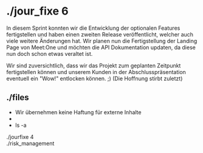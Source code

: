 <style>a {text-decoration: none;}</style>
# ./jour_fixe 6

In diesem Sprint konnten wir die Entwicklung der optionalen Features fertigstellen und haben einen zweiten Release veröffentlicht,
welcher auch viele weitere Änderungen hat. Wir planen nun die Fertigstellung der Landing Page von Meet:One und möchten die API Dokumentation updaten,
da diese nun doch schon etwas veraltet ist.  

Wir sind zuversichtlich, dass wir das Projekt zum geplanten Zeitpunkt fertigstellen können und unserem Kunden in der Abschlusspräsentation eventuell ein 
"Wow!" entlocken können. ;) (Die Hoffnung stirbt zuletzt)

## ./files 
* Wir übernehmen keine Haftung für externe Inhalte
* 
* ls -a  

[./jourfixe 4](../../assets/documents/jf5_codeone.pdf)  
[./risk_management](https://docs.google.com/spreadsheets/d/1KWmd3f5K6jiEH1-YzvcWmgIIqKQHIrXcmGTyRT89FJA/edit?usp=sharing)